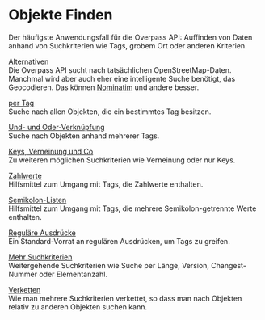Objekte Finden
==============

Der häufigste Anwendungsfall für die Overpass API:
Auffinden von Daten anhand von Suchkriterien wie Tags, grobem Ort oder anderen Kriterien.

[Alternativen](nominatim.md)  
Die Overpass API sucht nach tatsächlichen OpenStreetMap-Daten.
Manchmal wird aber auch eher eine intelligente Suche benötigt, das Geocodieren.
Das können [Nominatim](https://wiki.openstreetmap.org/wiki/Nominatim) und andere besser.

[per Tag](per_tag.md)  
Suche nach allen Objekten, die ein bestimmtes Tag besitzen.

[Und- und Oder-Verknüpfung](union.md)  
Suche nach Objekten anhand mehrerer Tags.

[Keys, Verneinung und Co](per_key.md)  
Zu weiteren möglichen Suchkriterien wie Verneinung oder nur Keys.

[Zahlwerte](numbers.md)  
Hilfsmittel zum Umgang mit Tags, die Zahlwerte enthalten.

[Semikolon-Listen](lrs.md)  
Hilfsmittel zum Umgang mit Tags, die mehrere Semikolon-getrennte Werte enthalten.

[Reguläre Ausdrücke](regex.md)  
Ein Standard-Vorrat an regulären Ausdrücken, um Tags zu greifen.

[Mehr Suchkriterien](more_evals.md)  
Weitergehende Suchkriterien wie Suche per Länge, Version, Changest-Nummer oder Elementanzahl.

[Verketten](chaining.md)  
Wie man mehrere Suchkriterien verkettet, so dass man nach Objekten relativ zu anderen Objekten suchen kann.
